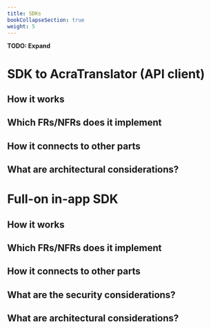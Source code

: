 ```yaml
---
title: SDKs
bookCollapseSection: true
weight: 5
---
```


**TODO: Expand**

# SDK to AcraTranslator (API client)

## How it works

## Which FRs/NFRs does it implement

## How it connects to other parts

## What are architectural considerations?

# Full-on in-app SDK

## How it works

## Which FRs/NFRs does it implement

## How it connects to other parts

## What are the security considerations?

## What are architectural considerations?
